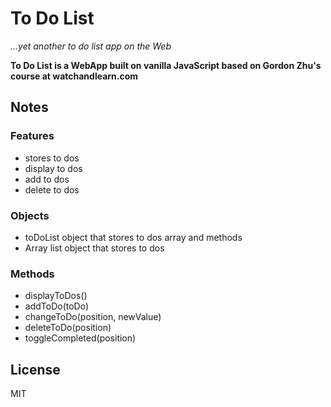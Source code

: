 # To Do List
*...yet another to do list app on the Web*

**To Do List is a WebApp built on vanilla JavaScript based on Gordon Zhu's course at watchandlearn.com**

## Notes
### Features
* stores to dos
* display to dos
* add to dos
* delete to dos

### Objects
* toDoList object that stores to dos array and methods
* Array list object that stores to dos

### Methods
* displayToDos()
* addToDo(toDo)
* changeToDo(position, newValue)
* deleteToDo(position)
* toggleCompleted(position)

## License
MIT
